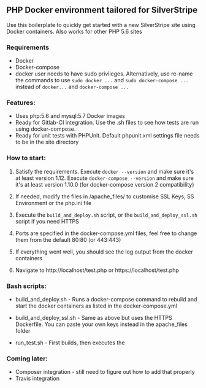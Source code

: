 ## PHP Docker environment tailored for SilverStripe

Use this boilerplate to quickly get started with a new SilverStripe site using Docker containers. Also works for other PHP 5.6 sites

### Requirements

* Docker
* Docker-compose
* docker user needs to have sudo privileges. Alternatively, use re-name the commands to use `sudo docker ...` and `sudo docker-compose ...` instead of `docker...` and `docker-compose ...`

### Features:

* Uses php:5.6 and mysql:5.7 Docker images
* Ready for Gitlab-CI integration. Use the .sh files to see how tests are run using docker-compose.
* Ready for unit tests with PHPUnit. Default phpunit.xml settings file needs to be in the site directory

### How to start:

1. Satisfy the requirements. Execute `docker --version` and make sure it's at least version 1.12. Execute `docker-compose --version` and make sure it's at least version 1.10.0 (for docker-compose version 2 compatibility)

2. If needed, modify the files in /apache_files/ to customise SSL Keys, SS Environment or the php.ini file

3. Execute the `build_and_deploy.sh` script, or the `build_and_deploy_ssl.sh` script if you need HTTPS

4. Ports are specified in the docker-compose.yml files, feel free to change them from the default 80:80 (or 443:443)

4. If everything went well, you should see the log output from the docker containers

5. Navigate to http://localhost/test.php or https://localhost/test.php

### Bash scripts:

* build_and_deploy.sh - Runs a docker-compose command to rebuild and start the docker containers as listed in the docker-compose.yml 

* build_and_deploy_ssl.sh - Same as above but uses the HTTPS Dockerfile. You can paste your own keys instead in the apache_files folder

* run_test.sh - First builds, then executes the 

### Coming later: 

* Composer integration - still need to figure out how to add that properly
* Travis integration